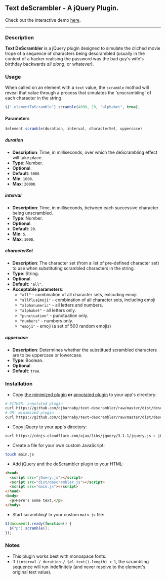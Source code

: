 ## Text deScrambler - A jQuery Plugin.

Check out the interactive demo [here](http://cjbarnaby.com.au/text_descrambler/).

___

### Description
**Text DeScrambler** is a jQuery plugin designed to simulate the cliched movie trope of a sequence of characters being descrambled (usually in the context of a hacker realising the password was the bad guy's wife's birthday backwards _all along_, or whatever).

### Usage
When called on an element with a `text` value, the `scramble` mothod will reveal that value through a process that simulates the 'unscrambling' of each character in the string.

```js
$(".elementToScramble").scramble(4000, 20, "alphabet", true);
```

#### Parameters

```js
$element.scramble(duration, interval, characterSet, uppercase)
```

##### _duration_

- **Description**: Time, in milliseconds, over which the deScrambling effect will take place.
- **Type**: Number.
- **Optional**.
- **Default**: `3000`.
- **Min**: `1000`.
- **Max**: `20000`.

##### _interval_

- **Description**: Time, in milliseconds, between each successive character being unscrambled.
- **Type**: Number.
- **Optional**.
- **Default**: `20`.
- **Min**: `5`.
- **Max**: `1000`.

##### _characterSet_

- **Description**: The character set (from a list of pre-defined character set) to use when substituting scrambled characters in the string.
- **Type**: String.
- **Optional**.
- **Default**: `"all"`.
- **Acceptable parameters**:
  - `"all"` - combination of all character sets, exlcuding emoji.
  - `"allPlusEmoji"` - combination of all character sets, including emoji
  - `"alphanumeric"` - all letters and numbers.
  - `"alphabet"` - all letters only.
  - `"punctuation"` - punctuation only.
  - `"numbers"` - numbers only.
  - `"emoji"` - emoji (a set of 500 random emojis)
  
##### _uppercase_

- **Description**: Determines whether the substitued scrambled characters are to be uppercase or lowercase.
- **Type**: Boolean.
- **Optional**.
- **Default**: `true`.

### Installation

- Copy [the minimized plugin](https://github.com/cjbarnaby/text-descrambler/raw/master/dist/descrambler.min.js) **or** [annotated plugin](https://github.com/cjbarnaby/text-descrambler/raw/master/dist/descrambler.js) to your app's directory:
```sh
# EITHER: annotated plugin
curl https://github.com/cjbarnaby/text-descrambler/raw/master/dist/descrambler.js > descrambler.js
# OR: minimized plugin
curl https://github.com/cjbarnaby/text-descrambler/raw/master/dist/descrambler.min.js > descrambler.js
```
- Copy jQuery to your app's directory:
```sh
curl https://cdnjs.cloudflare.com/ajax/libs/jquery/3.1.1/jquery.js > jQuery.js
```
- Create a file for your own custom JavaScript:
```sh
touch main.js
```
- Add jQuery and the deScrambler plugin to your HTML:
```HTML
<head>
  <script src="jQuery.js"></script>
  <script src="dist/descrambler.js"></script>
  <script src="main.js"></script>
</head>
<body>
  <p>Here's some text.</p>
</body>
```
- Start scrambling! In your custom `main.js` file:
```js
$(document).ready(function() {
  $("p").scramble();
});
```

### Notes

- This plugin works best with monospace fonts.
- If `(interval / duration / $el.text().length) < 1`, the scrambling sequence will run indefinitely (and never resolve to the element's original text value).
